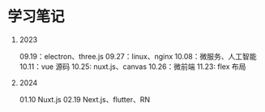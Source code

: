 # 学习笔记

1. 2023

   09.19：electron、three.js
   09.27：linux、nginx
   10.08：微服务、人工智能
   10.11：vue 源码
   10.25: nuxt.js、canvas
   10.26：微前端
   11.23: flex 布局

2. 2024

   01.10 Nuxt.js
   02.19 Next.js、flutter、RN
